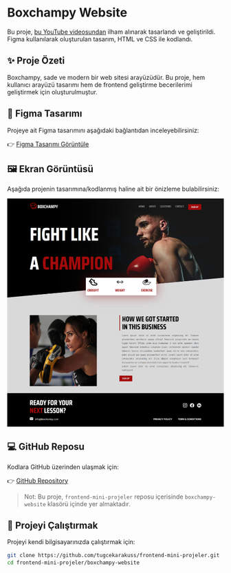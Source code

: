 # Boxchampy Website

Bu proje, [bu YouTube videosundan](https://youtu.be/JGLfyTDgfDc) ilham alınarak tasarlandı ve geliştirildi. Figma kullanılarak oluşturulan tasarım, HTML ve CSS ile kodlandı.

## ✨ Proje Özeti

Boxchampy, sade ve modern bir web sitesi arayüzüdür. Bu proje, hem kullanıcı arayüzü tasarımı hem de frontend geliştirme becerilerimi geliştirmek için oluşturulmuştur.

## 🎨 Figma Tasarımı

Projeye ait Figma tasarımını aşağıdaki bağlantıdan inceleyebilirsiniz:

👉 [Figma Tasarımı Görüntüle](https://www.figma.com/design/9aLddbOjKQAXKtGfaClz5l/Boxchampy-website?m=auto&t=PWt5YOmwGVYGughg-6)

## 🖼️ Ekran Görüntüsü

Aşağıda projenin tasarımına/kodlanmış haline ait bir önizleme bulabilirsiniz:

![Boxchampy Website Ekran Görüntüsü](./image/boxchampy-website.png)

## 💻 GitHub Reposu

Kodlara GitHub üzerinden ulaşmak için:

👉 [GitHub Repository](https://github.com/tugcekarakuss/frontend-mini-projeler)

> Not: Bu proje, `frontend-mini-projeler` reposu içerisinde `boxchampy-website` klasörü içinde yer almaktadır.

## 🚀 Projeyi Çalıştırmak

Projeyi kendi bilgisayarınızda çalıştırmak için:


```bash
git clone https://github.com/tugcekarakuss/frontend-mini-projeler.git
cd frontend-mini-projeler/boxchampy-website
